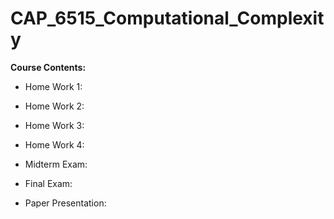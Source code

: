# CAP_6515_Computational_Complexity

**Course Contents:**

- Home Work 1:

- Home Work 2:

- Home Work 3:

- Home Work 4:

- Midterm Exam:

- Final Exam:

- Paper Presentation:
